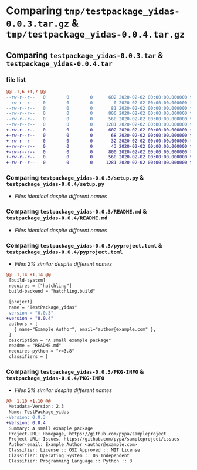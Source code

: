 # Comparing `tmp/testpackage_yidas-0.0.3.tar.gz` & `tmp/testpackage_yidas-0.0.4.tar.gz`

## Comparing `testpackage_yidas-0.0.3.tar` & `testpackage_yidas-0.0.4.tar`

### file list

```diff
@@ -1,6 +1,7 @@
--rw-r--r--   0        0        0      602 2020-02-02 00:00:00.000000 testpackage_yidas-0.0.3/setup.py
--rw-r--r--   0        0        0        0 2020-02-02 00:00:00.000000 testpackage_yidas-0.0.3/src/TestPackage_yidas/__init__.py
--rw-r--r--   0        0        0       81 2020-02-02 00:00:00.000000 testpackage_yidas-0.0.3/src/TestPackage_yidas/example.py
--rw-r--r--   0        0        0      800 2020-02-02 00:00:00.000000 testpackage_yidas-0.0.3/README.md
--rw-r--r--   0        0        0      560 2020-02-02 00:00:00.000000 testpackage_yidas-0.0.3/pyproject.toml
--rw-r--r--   0        0        0     1281 2020-02-02 00:00:00.000000 testpackage_yidas-0.0.3/PKG-INFO
+-rw-r--r--   0        0        0      602 2020-02-02 00:00:00.000000 testpackage_yidas-0.0.4/setup.py
+-rw-r--r--   0        0        0       68 2020-02-02 00:00:00.000000 testpackage_yidas-0.0.4/src/TestPackage_yidas/TestClass.py
+-rw-r--r--   0        0        0       32 2020-02-02 00:00:00.000000 testpackage_yidas-0.0.4/src/TestPackage_yidas/__init__.py
+-rw-r--r--   0        0        0       43 2020-02-02 00:00:00.000000 testpackage_yidas-0.0.4/src/TestPackage_yidas/example.py
+-rw-r--r--   0        0        0      800 2020-02-02 00:00:00.000000 testpackage_yidas-0.0.4/README.md
+-rw-r--r--   0        0        0      560 2020-02-02 00:00:00.000000 testpackage_yidas-0.0.4/pyproject.toml
+-rw-r--r--   0        0        0     1281 2020-02-02 00:00:00.000000 testpackage_yidas-0.0.4/PKG-INFO
```

### Comparing `testpackage_yidas-0.0.3/setup.py` & `testpackage_yidas-0.0.4/setup.py`

 * *Files identical despite different names*

### Comparing `testpackage_yidas-0.0.3/README.md` & `testpackage_yidas-0.0.4/README.md`

 * *Files identical despite different names*

### Comparing `testpackage_yidas-0.0.3/pyproject.toml` & `testpackage_yidas-0.0.4/pyproject.toml`

 * *Files 2% similar despite different names*

```diff
@@ -1,14 +1,14 @@
 [build-system]
 requires = ["hatchling"]
 build-backend = "hatchling.build"
 
 [project]
 name = "TestPackage_yidas"
-version = "0.0.3"
+version = "0.0.4"
 authors = [
   { name="Example Author", email="author@example.com" },
 ]
 description = "A small example package"
 readme = "README.md"
 requires-python = ">=3.8"
 classifiers = [
```

### Comparing `testpackage_yidas-0.0.3/PKG-INFO` & `testpackage_yidas-0.0.4/PKG-INFO`

 * *Files 2% similar despite different names*

```diff
@@ -1,10 +1,10 @@
 Metadata-Version: 2.3
 Name: TestPackage_yidas
-Version: 0.0.3
+Version: 0.0.4
 Summary: A small example package
 Project-URL: Homepage, https://github.com/pypa/sampleproject
 Project-URL: Issues, https://github.com/pypa/sampleproject/issues
 Author-email: Example Author <author@example.com>
 Classifier: License :: OSI Approved :: MIT License
 Classifier: Operating System :: OS Independent
 Classifier: Programming Language :: Python :: 3
```

